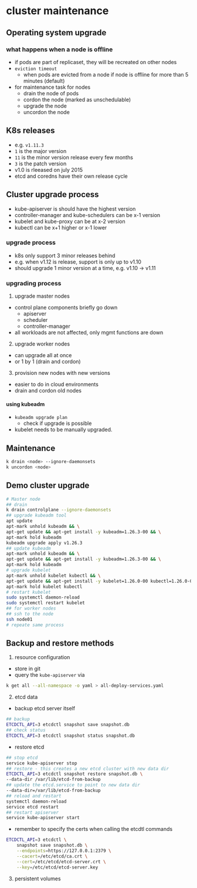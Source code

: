 # cluster maintenance
## Operating system upgrade
### what happens when a node is offline
- if pods are part of replicaset, they will be recreated on other nodes
- `eviction timeout` 
    - when pods are evicted from a node if node is offline for more than 5 minutes (default)
- for maintenance task for nodes
    - drain the node of pods
    - cordon the node (marked as unschedulable)
    - upgrade the node
    - uncordon the node
## K8s releases
- e.g. `v1.11.3` 
- `1` is the major version
- `11` is the minor version release every few months
- `3` is the patch version
- v1.0 is rleeased on july 2015
- etcd and coredns have their own release cycle
## Cluster upgrade process
- kube-apiserver is should have the highest version
- controller-manager and kube-schedulers can be x-1 version
- kubelet and kube-proxy can be at x-2 version
- kubectl can be x+1 higher or x-1 lower
### upgrade process
- k8s only support 3 minor releases behind
- e.g. when v1.12 is release, support is only up to v1.10
- should upgrade 1 minor version at a time, e.g. v1.10 -> v1.11
### upgrading process
1. upgrade master nodes
- control plane components briefly go down
    - apiserver
    - scheduler
    - controller-manager
- all workloads are not affected, only mgmt functions are down
2. upgrade worker nodes
- can upgrade all at once
- or 1 by 1 (drain and cordon)
3. provision new nodes with new versions 
- easier to do in cloud environments
- drain and cordon old nodes
#### using kubeadm
- `kubeadm upgrade plan` 
    - check if upgrade is possible
- kubelet needs to be manually upgraded.

## Maintenance
```bash
k drain <node> --ignore-daemonsets
k uncordon <node>
```
## Demo cluster upgrade
```bash
# Master node 
## drain 
k drain controlplane --ignore-daemonsets 
## upgrade kubeadm tool
apt update
apt-mark unhold kubeadm && \
apt-get update && apt-get install -y kubeadm=1.26.3-00 && \
apt-mark hold kubeadm
kubeadm upgrade apply v1.26.3
## update kubeadm
apt-mark unhold kubeadm && \
apt-get update && apt-get install -y kubeadm=1.26.3-00 && \
apt-mark hold kubeadm
# upgrade kubelet
apt-mark unhold kubelet kubectl && \
apt-get update && apt-get install -y kubelet=1.26.0-00 kubectl=1.26.0-00 && \
apt-mark hold kubelet kubectl
# restart kubelet
sudo systemctl daemon-reload
sudo systemctl restart kubelet
## for worker nodes
## ssh to the node 
ssh node01
# repeate same process
```

## Backup and restore methods
1. resource configuration
- store in git
- query the `kube-apiserver` via 
```bash
k get all --all-namespace -o yaml > all-deploy-services.yaml
```
2. etcd data
- backup etcd server itself
```bash
## backup
ETCDCTL_API=3 etcdctl snapshot save snapshot.db 
## check status
ETCDCTL_API=3 etcdctl snapshot status snapshot.db 
```
- restore etcd 
```bash
## stop etcd
service kube-apiserver stop
## restore - this creates a new etcd cluster with new data dir 
ETCDCTL_API=3 etcdctl snapshot restore snapshot.db \
--data-dir /var/lib/etcd-from-backup
## update the etcd.service to point to new data dir 
--data-dir=/var/lib/etcd-from-backup
## reload and restart
systemctl daemon-reload
service etcd restart 
## restart apiserver
service kube-apiserver start
```
- remember to specify the certs when calling the etcdtl commands
```bash
ETCDCTL_API=3 etcdctl \
    snapshot save snapshot.db \
    --endpoints=https://127.0.0.1:2379 \
    --cacert=/etc/etcd/ca.crt \
    --cert=/etc/etcd/etcd-server.crt \
    --key=/etc/etcd/etcd-server.key
```

3. persistent volumes